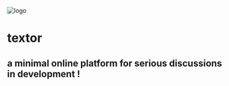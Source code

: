 ![logo](https://github.com/tanay-pingalkar/textor/blob/main/client/public/logo.svg)
# textor
## a minimal online platform for serious discussions in development !
